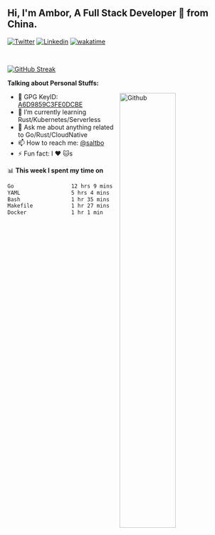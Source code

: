 ## Hi, I'm Ambor, A Full Stack Developer 🚀 from China.

[![Twitter](https://img.shields.io/badge/-saltbo-1ca0f1?style=flat&logo=twitter&logoColor=white)](https://twitter.com/rdsaltbo)
[![Linkedin](https://img.shields.io/badge/-saltbo-blue?style=flat&logo=Linkedin&logoColor=white)](https://www.linkedin.com/in/saltbo/)
[![wakatime](https://wakatime.com/badge/user/f82b1c77-faab-48cd-aef5-a12c0aff104b.svg)](https://wakatime.com/@f82b1c77-faab-48cd-aef5-a12c0aff104b)

&nbsp;  

[![GitHub Streak](http://github-readme-streak-stats.herokuapp.com?user=saltbo&hide_border=true&date_format=M%20j%5B%2C%20Y%5D)](https://git.io/streak-stats)

**Talking about Personal Stuffs:**
<!-- Any image aligned to the right. Beware the width  -->
<img width="50%" align="right" alt="Github" src="https://raw.githubusercontent.com/saltbo/saltbo/master/images/git-header.svg" />

- 🤘 GPG KeyID: [A6D9859C3FE0DCBE](https://saltbo.cn/pgp_keys.asc)
- 🌱 I’m currently learning Rust/Kubernetes/Serverless
- 💬 Ask me about anything related to Go/Rust/CloudNative
- 📫 How to reach me: [@saltbo](https://t.me/saltbo)
- ⚡ Fun fact: I :heart: :cat:s


📊 **This week I spent my time on**
<!--START_SECTION:waka-->

```txt
Go                  12 hrs 9 mins   █████████████░░░░░░░░░░░░   51.41 %
YAML                5 hrs 4 mins    █████▒░░░░░░░░░░░░░░░░░░░   21.41 %
Bash                1 hr 35 mins    █▓░░░░░░░░░░░░░░░░░░░░░░░   06.71 %
Makefile            1 hr 27 mins    █▓░░░░░░░░░░░░░░░░░░░░░░░   06.20 %
Docker              1 hr 1 min      █░░░░░░░░░░░░░░░░░░░░░░░░   04.31 %
```

<!--END_SECTION:waka-->
